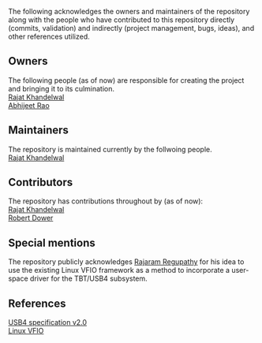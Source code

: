 The following acknowledges the owners and maintainers of the repository along with the people who have contributed to this repository directly (commits, validation) and indirectly (project management, bugs, ideas), and other references utilized.

## Owners
The following people (as of now) are responsible for creating the project and bringing it to its culmination.<br>
[Rajat Khandelwal](https://github.com/rajatkha)<br>
[Abhijeet Rao](https://github.com/arao15)

## Maintainers
The repository is maintained currently by the follwoing people.<br>
[Rajat Khandelwal](https://github.com/rajatkha)

## Contributors
The repository has contributions throughout by (as of now):<br>
[Rajat Khandelwal](https://github.com/rajatkha)<br>
[Robert Dower](https://github.com/rdower)

## Special mentions
The repository publicly acknowledges [Rajaram Regupathy](https://github.com/rajaram-regupathy) for his idea to use the existing Linux VFIO framework as a method to incorporate a user-space driver for the TBT/USB4 subsystem.

## References
[USB4 specification v2.0](https://www.usb.org/document-library/usb4r-specification-v20)<br>
[Linux VFIO](https://lwn.net/Articles/509153/)
